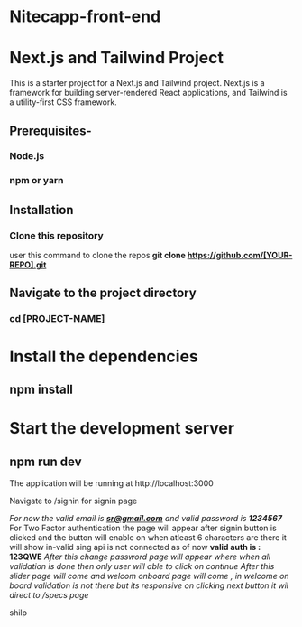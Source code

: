 # Nitecapp-front-end
# Next.js and Tailwind Project
This is a starter project for a Next.js and Tailwind project. Next.js is a framework for building server-rendered React applications, and Tailwind is a utility-first CSS framework.

## Prerequisites-
### Node.js    
### npm or yarn

## Installation
### Clone this repository

user this command to clone the repos **git clone https://github.com/[YOUR-REPO].git**

## Navigate to the project directory

### cd [PROJECT-NAME]

# Install the dependencies

## npm install

# Start the development server
## npm run dev

The application will be running at http://localhost:3000


Navigate to /signin for signin page 


_For now the valid email is **sr@gmail.com** and valid password is **1234567**_
For Two Factor authentication the page will appear after signin button is clicked and the button will enable on when atleast 6 characters are there it will show in-valid sing api is not connected as of now **valid auth is : 123QWE**
_After this change password page will appear where when all validation is done then only user will able to click on continue_
_After this slider page will come and  welcom onboard page will come , in welcome on board validation is not there but its responsive on clicking next button it wil direct to /specs page_




shilp
